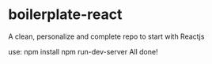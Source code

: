 # boilerplate-react
A clean, personalize and complete repo to start with Reactjs

use:
npm install
npm run-dev-server
 All done!